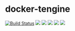 # docker-tengine

[![Build Status](https://travis-ci.org/xutl/docker-tengine.svg?branch=master)](https://travis-ci.org/xutl/docker-tengine) ![](https://img.shields.io/badge/Tengine-2.2.2-brightgreen.svg) ![](https://img.shields.io/badge/Ubuntu-xenial-brightgreen.svg) ![](https://img.shields.io/badge/Debian-stretch-brightgreen.svg) ![](https://img.shields.io/docker/stars/xutl/tengine.svg) ![](https://img.shields.io/docker/pulls/xutl/tengine.svg)


